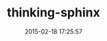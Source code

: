 ---
layout: post
title:  "thinking-sphinx"
repo:   "pat/thinking-sphinx"
date:   2015-02-18 17:25:57
gemurl: http://pat.github.io/thinking-sphinx/
---
